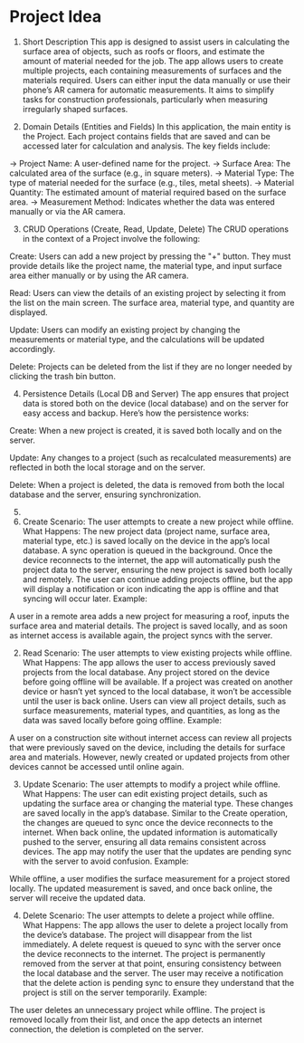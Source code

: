 # Project Idea

1. Short Description
This app is designed to assist users in calculating the surface area of objects, such as roofs or floors, 
and estimate the amount of material needed for the job. The app allows users to create multiple projects, 
each containing measurements of surfaces and the materials required. Users can either input the data manually 
or use their phone’s AR camera for automatic measurements. It aims to simplify tasks for construction professionals, 
particularly when measuring irregularly shaped surfaces.

2. Domain Details (Entities and Fields)
In this application, the main entity is the Project.
Each project contains fields that are saved and can be accessed later for calculation and analysis.
The key fields include:

-> Project Name: A user-defined name for the project.
-> Surface Area: The calculated area of the surface (e.g., in square meters).
-> Material Type: The type of material needed for the surface (e.g., tiles, metal sheets).
-> Material Quantity: The estimated amount of material required based on the surface area.
-> Measurement Method: Indicates whether the data was entered manually or via the AR camera.

3. CRUD Operations (Create, Read, Update, Delete)
The CRUD operations in the context of a Project involve the following:

Create: Users can add a new project by pressing the "+" button.
They must provide details like the project name, the material type,
and input surface area either manually or by using the AR camera.

Read: Users can view the details of an existing project by selecting it from the list on the main screen.
The surface area, material type, and quantity are displayed.

Update: Users can modify an existing project by changing the measurements or material type,
and the calculations will be updated accordingly.

Delete: Projects can be deleted from the list if they are no longer needed by clicking the trash bin button.

4. Persistence Details (Local DB and Server)
The app ensures that project data is stored both on the device (local database)
and on the server for easy access and backup. Here’s how the persistence works:

Create: When a new project is created, it is saved both locally and on the server.

Update: Any changes to a project (such as recalculated measurements) are reflected in both the local storage and on the server.

Delete: When a project is deleted, the data is removed from both the local database and the server, ensuring synchronization.


5. 
1. Create
Scenario: The user attempts to create a new project while offline.
What Happens:
The new project data (project name, surface area, material type, etc.) is saved locally on the device in the app’s local database.
A sync operation is queued in the background. Once the device reconnects to the internet, the app will automatically push the
project data to the server, ensuring the new project is saved both locally and remotely.
The user can continue adding projects offline, but the app will display a notification or icon indicating the app is
offline and that syncing will occur later.
Example:

A user in a remote area adds a new project for measuring a roof, inputs the surface area and material details.
The project is saved locally, and as soon as internet access is available again, the project syncs with the server.

2. Read
Scenario: The user attempts to view existing projects while offline.
What Happens:
The app allows the user to access previously saved projects from the local database. Any project stored on the device before
going offline will be available.
If a project was created on another device or hasn’t yet synced to the local database, it won’t be accessible until the user
is back online.
Users can view all project details, such as surface measurements, material types, and quantities, as long as the data was
saved locally before going offline.
Example:

A user on a construction site without internet access can review all projects that were previously saved on
the device, including the details for surface area and materials. However, newly created or updated projects from other
devices cannot be accessed until online again.

3. Update
Scenario: The user attempts to modify a project while offline.
What Happens:
The user can edit existing project details, such as updating the surface area or changing the material type.
These changes are saved locally in the app’s database.
Similar to the Create operation, the changes are queued to sync once the device reconnects to the internet.
When back online, the updated information is automatically pushed to the server, ensuring all data remains consistent across devices.
The app may notify the user that the updates are pending sync with the server to avoid confusion.
Example:

While offline, a user modifies the surface measurement for a project stored locally. The updated measurement
is saved, and once back online, the server will receive the updated data.

4. Delete
Scenario: The user attempts to delete a project while offline.
What Happens:
The app allows the user to delete a project locally from the device’s database. The project will disappear from the list immediately.
A delete request is queued to sync with the server once the device reconnects to the internet. The project is permanently removed from
the server at that point, ensuring consistency between the local database and the server.
The user may receive a notification that the delete action is pending sync to ensure they understand that the project is still on the server temporarily.
Example:

The user deletes an unnecessary project while offline. The project is removed locally from their list, and once the app detects an
internet connection, the deletion is completed on the server.


